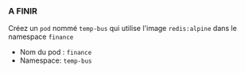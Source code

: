 
### A FINIR
Créez un `pod` nommé `temp-bus` qui utilise l'image `redis:alpine` dans le namespace `finance`

- Nom du pod : `finance`   
- Namespace: `temp-bus` 
   
